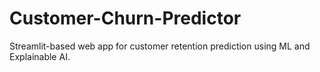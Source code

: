 # Customer-Churn-Predictor
 Streamlit-based web app for customer retention prediction using ML and Explainable AI.
